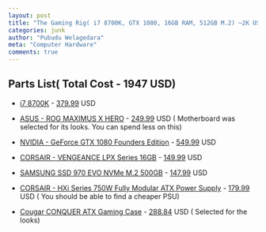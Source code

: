 ```yaml
---
layout: post
title: "The Gaming Rig( i7 8700K, GTX 1080, 16GB RAM, 512GB M.2) ~2K USD"
categories: junk
author: "Pubudu Welagedara"
meta: "Computer Hardware"
comments: true
---
```


## Parts List( Total Cost - 1947 USD)

- [i7 8700K][i7_overview] - [379.99][i7] USD

- [ASUS - ROG MAXIMUS X HERO][mb_overview] - [249.99][mb] USD ( Motherboard was selected for its looks. You can spend less on this)

- [NVIDIA - GeForce GTX 1080 Founders Edition][vga_overview] - [549.99][vga] USD

- [CORSAIR - VENGEANCE LPX Series 16GB][ram_overview] - [149.99][ram] USD

- [SAMSUNG SSD 970 EVO NVMe M.2 500GB][ssd_overview] - [147.99][ssd] USD

- [CORSAIR - HXi Series 750W Fully Modular ATX Power Supply][psu_overview] - [179.99][psu] USD ( You should be able to find a cheaper PSU)

- [Cougar CONQUER ATX Gaming Case][casing_overview] - [288.84][casing] USD ( Selected for the looks)

[i7]: https://www.bestbuy.com/site/intel-core-i7-8700k-coffee-lake-six-core-3-7-ghz-desktop-processor/6162997.p?skuId=6162997
[i7_overview]: https://ark.intel.com/products/126684/Intel-Core-i7-8700K-Processor-12M-Cache-up-to-4-70-GHz-
[mb]: https://www.bestbuy.com/site/asus-rog-maximus-x-hero-socket-lga1151-usb-3-1-gen-1-intel-motherboard-with-led-lighting-black/6211749.p?skuId=6211749
[mb_overview]: https://www.asus.com/us/Motherboards/ROG-MAXIMUS-X-HERO/overview/
[vga]: https://www.bestbuy.com/site/nvidia-geforce-gtx-1080-founders-edition-8gb-gddr5x-pci-express-3-0-graphics-card-black/5330600.p?skuId=5330600
[vga_overview]: https://www.nvidia.com/en-us/geforce/products/10series/geforce-gtx-1080/
[ram]: https://www.bestbuy.com/site/corsair-vengeance-lpx-series-16gb-2pk-8gb-3-0ghz-ddr4-desktop-memory-black/5822467.p?skuId=5822467
[ram_overview]: https://www.corsair.com/us/en/Categories/Products/Memory/vengeance-lpx-black/p/CMK16GX4M2B3000C15
[ssd]: https://www.bestbuy.com/site/samsung-970-evo-500gb-internal-pci-express-3-0-x4-nvme-solid-state-drive-for-laptops-with-v-nand-technology/6252132.p?skuId=6252132
[ssd_overview]: https://www.samsung.com/us/computing/memory-storage/solid-state-drives/ssd-970-evo-nvme-m2-500gb-mz-v7e500bw/
[psu]: https://www.bestbuy.com/site/corsair-hxi-series-750w-fully-modular-atx-power-supply-black/4895523.p?skuId=4895523
[psu_overview]: https://www.corsair.com/us/en/Power/Plug-Type/hxi-series-config/p/CP-9020072-NA
[casing]: https://www.amazon.com/Cougar-CONQUER-ATX-Gaming-Case/dp/B0759PNHX8/ref=sr_1_fkmr1_1?ie=UTF8&qid=1540571702&sr=8-1-fkmr1&keywords=conquer+pc+casing
[casing_overview]: https://cougargaming.com/products/cases/conquer/